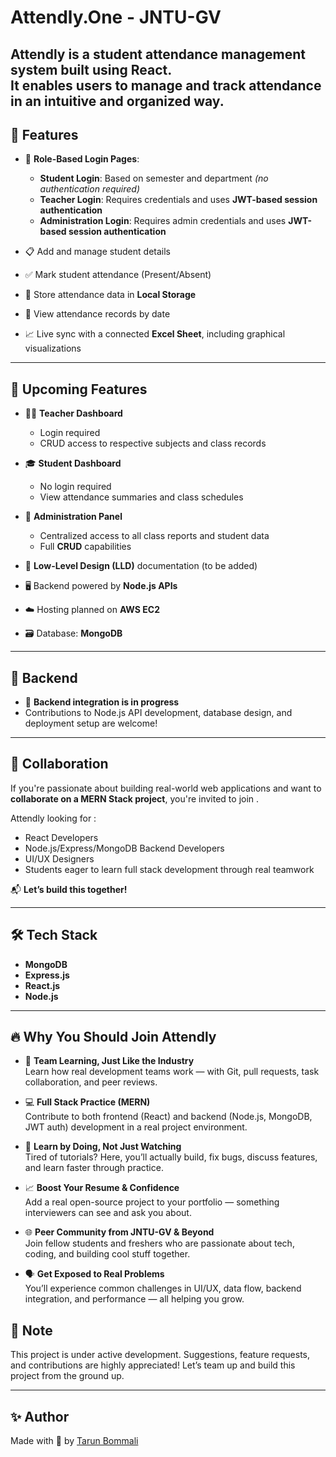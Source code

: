 # Attendly.One - JNTU-GV 

**Attendly** is a student attendance management system built using **React**.  
It enables users to manage and track attendance in an intuitive and organized way.
---

## 🚀 Features

- 🔐 **Role-Based Login Pages**:
  - **Student Login**: Based on semester and department *(no authentication required)*
  - **Teacher Login**: Requires credentials and uses **JWT-based session authentication**
  - **Administration Login**: Requires admin credentials and uses **JWT-based session authentication**

- 📋 Add and manage student details  
- ✅ Mark student attendance (Present/Absent)  
- 💾 Store attendance data in **Local Storage**  
- 📅 View attendance records by date  
- 📈 Live sync with a connected **Excel Sheet**, including graphical visualizations

---

## 🧩 Upcoming Features

- 👩‍🏫 **Teacher Dashboard**  
  - Login required  
  - CRUD access to respective subjects and class records

- 🎓 **Student Dashboard**  
  - No login required  
  - View attendance summaries and class schedules

- 🏫 **Administration Panel**  
  - Centralized access to all class reports and student data  
  - Full **CRUD** capabilities

- 🧠 **Low-Level Design (LLD)** documentation (to be added)

- 🖥️ Backend powered by **Node.js APIs**

- ☁️ Hosting planned on **AWS EC2**

- 🗃️ Database: **MongoDB**

---

## 🔧 Backend

- 🚧 **Backend integration is in progress**  
- Contributions to Node.js API development, database design, and deployment setup are welcome!

---

## 🤝 Collaboration

If you're passionate about building real-world web applications and want to **collaborate on a MERN Stack project**, you're invited to join .

Attendly looking for :
- React Developers  
- Node.js/Express/MongoDB Backend Developers  
- UI/UX Designers  
- Students eager to learn full stack development through real teamwork

📬 **Let’s build this together!**

---

## 🛠️ Tech Stack

- **MongoDB**
- **Express.js**
- **React.js**
- **Node.js**

---


## 🔥 Why You Should Join Attendly

- 🤝 **Team Learning, Just Like the Industry**  
  Learn how real development teams work — with Git, pull requests, task collaboration, and peer reviews.

- 💻 **Full Stack Practice (MERN)**  
  Contribute to both frontend (React) and backend (Node.js, MongoDB, JWT auth) development in a real project environment.

- 🧠 **Learn by Doing, Not Just Watching**  
  Tired of tutorials? Here, you’ll actually build, fix bugs, discuss features, and learn faster through practice.

- 📈 **Boost Your Resume & Confidence**  
  Add a real open-source project to your portfolio — something interviewers can see and ask you about.

- 🌐 **Peer Community from JNTU-GV & Beyond**  
  Join fellow students and freshers who are passionate about tech, coding, and building cool stuff together.

- 🗣️ **Get Exposed to Real Problems**  
  You’ll experience common challenges in UI/UX, data flow, backend integration, and performance — all helping you grow.



## 📌 Note

This project is under active development. Suggestions, feature requests, and contributions are highly appreciated!
Let’s team up and build this project from the ground up.

---

## ✨ Author

Made with 💙 by [Tarun Bommali](https://tarunbommali.netlify.app/)

